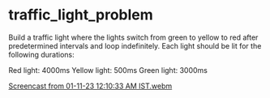 # traffic_light_problem

Build a traffic light where the lights switch from green to yellow to red after predetermined intervals and loop indefinitely. Each light should be lit for the following durations:

Red light: 4000ms
Yellow light: 500ms
Green light: 3000ms


[Screencast from 01-11-23 12:10:33 AM IST.webm](https://github.com/iamsuryasonar/traffic_light_problem/assets/79869026/286175af-a4f9-4dec-9dc2-26db555ff189)
